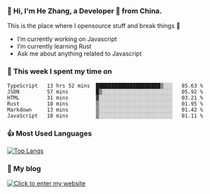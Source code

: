 ### 👋 Hi, I'm He Zhang, a Developer 🚀 from China.

This is the place where I opensource stuff and break things :rofl:

- I’m currently working on Javascript
- I’m currently learning Rust
- Ask me about anything related to Javascript

### 💪 This week I spent my time on 
<!--START_SECTION:waka-->

```text
TypeScript   13 hrs 52 mins  █████████████████████▒░░░   85.63 %
JSON         57 mins         █▒░░░░░░░░░░░░░░░░░░░░░░░   05.92 %
HTML         31 mins         ▓░░░░░░░░░░░░░░░░░░░░░░░░   03.21 %
Rust         18 mins         ▒░░░░░░░░░░░░░░░░░░░░░░░░   01.95 %
Markdown     13 mins         ▒░░░░░░░░░░░░░░░░░░░░░░░░   01.42 %
JavaScript   10 mins         ▒░░░░░░░░░░░░░░░░░░░░░░░░   01.11 %
```

<!--END_SECTION:waka-->

### 👍 Most Used Languages
[![Top Langs](https://github-readme-stats.vercel.app/api/top-langs/?username=zhanghecool&layout=compact)](https://zhanghe.cool)

### 🌈 My blog 
[![Click to enter my website](https://cdn.jsdelivr.net/gh/zhanghecool/assets/images/gif/zhanghecools.gif)](https://zhanghe.cool)
